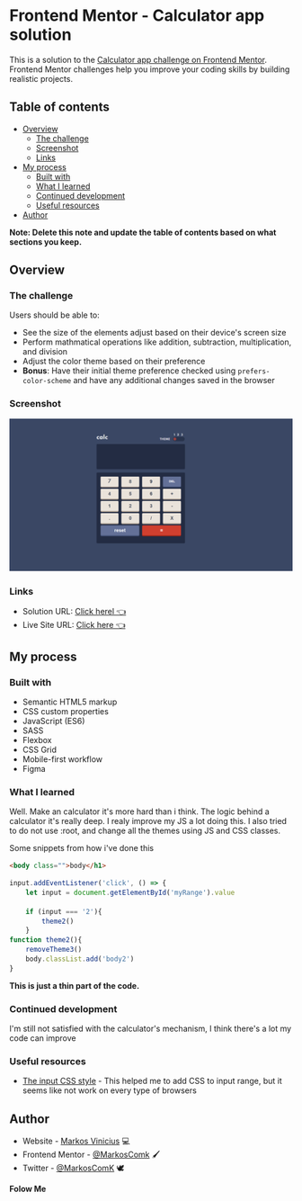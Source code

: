 # Frontend Mentor - Calculator app solution

This is a solution to the [Calculator app challenge on Frontend Mentor](https://www.frontendmentor.io/challenges/calculator-app-9lteq5N29). Frontend Mentor challenges help you improve your coding skills by building realistic projects. 

## Table of contents

- [Overview](#overview)
  - [The challenge](#the-challenge)
  - [Screenshot](#screenshot)
  - [Links](#links)
- [My process](#my-process)
  - [Built with](#built-with)
  - [What I learned](#what-i-learned)
  - [Continued development](#continued-development)
  - [Useful resources](#useful-resources)
- [Author](#author)


**Note: Delete this note and update the table of contents based on what sections you keep.**

## Overview

### The challenge

Users should be able to:

- See the size of the elements adjust based on their device's screen size
- Perform mathmatical operations like addition, subtraction, multiplication, and division
- Adjust the color theme based on their preference
- **Bonus**: Have their initial theme preference checked using `prefers-color-scheme` and have any additional changes saved in the browser

### Screenshot

![](./finalscreenshot.png)


### Links

- Solution URL: [Click herel 👈](https://github.com/MarkosComK/front-end-mentor-solutions/tree/main/calculator-app-main)
- Live Site URL: [Click here 👈](https://markoscomk.github.io/front-end-mentor-solutions/calculator-app-main/)

## My process

### Built with

- Semantic HTML5 markup
- CSS custom properties
- JavaScript (ES6)
- SASS
- Flexbox
- CSS Grid
- Mobile-first workflow
- Figma


### What I learned

Well. Make an calculator it's more hard than i think. The logic behind a calculator it's really deep. I realy improve my JS a lot doing this. I also tried to do not use :root, and change all the themes using JS and CSS classes. 

Some snippets from how i've done this

```html
<body class="">body</h1>
```
```js
input.addEventListener('click', () => {
    let input = document.getElementById('myRange').value

    if (input === '2'){
        theme2()
    }
function theme2(){
    removeTheme3()
    body.classList.add('body2')
}
```

**This is just a thin part of the code.**


### Continued development

I'm still not satisfied with the calculator's mechanism, I think there's a lot my code can improve

### Useful resources

- [The input CSS style](https://codepen.io/markoscomk/pen/powOaXZ) - This helped me to add CSS to input range, but it seems like not work on every type of browsers


## Author

- Website - [Markos Vinicius](https://markoscomk.github.io/Portfolio) 💻
- Frontend Mentor - [@MarkosComk](https://www.frontendmentor.io/profile/markoscomk) 🖌
- Twitter - [@MarkosComK](https://www.twitter.com/MarkosComK) 🕊

 **Folow Me**

